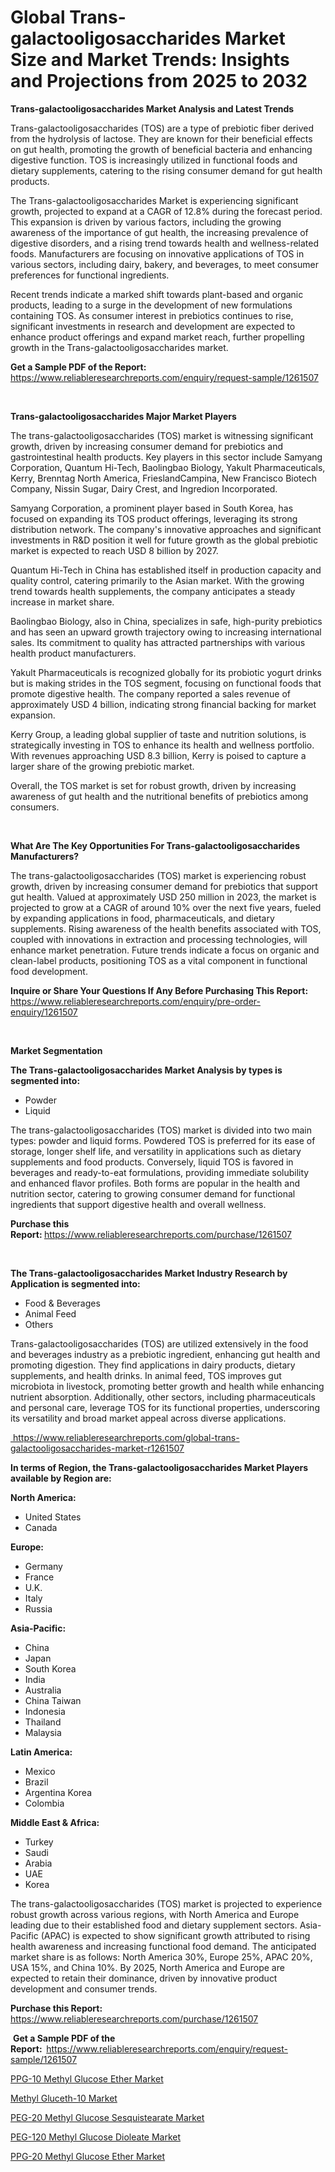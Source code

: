 <p><h1>Global Trans-galactooligosaccharides Market Size and Market Trends: Insights and Projections from 2025 to 2032</h1></p><p><strong>Trans-galactooligosaccharides Market Analysis and Latest Trends</strong></p>
<p><p>Trans-galactooligosaccharides (TOS) are a type of prebiotic fiber derived from the hydrolysis of lactose. They are known for their beneficial effects on gut health, promoting the growth of beneficial bacteria and enhancing digestive function. TOS is increasingly utilized in functional foods and dietary supplements, catering to the rising consumer demand for gut health products.</p><p>The Trans-galactooligosaccharides Market is experiencing significant growth, projected to expand at a CAGR of 12.8% during the forecast period. This expansion is driven by various factors, including the growing awareness of the importance of gut health, the increasing prevalence of digestive disorders, and a rising trend towards health and wellness-related foods. Manufacturers are focusing on innovative applications of TOS in various sectors, including dairy, bakery, and beverages, to meet consumer preferences for functional ingredients.</p><p>Recent trends indicate a marked shift towards plant-based and organic products, leading to a surge in the development of new formulations containing TOS. As consumer interest in prebiotics continues to rise, significant investments in research and development are expected to enhance product offerings and expand market reach, further propelling growth in the Trans-galactooligosaccharides market.</p></p>
<p><strong>Get a Sample PDF of the Report:&nbsp;</strong> <a href="https://www.reliableresearchreports.com/enquiry/request-sample/1261507?utm_campaign=8&utm_medium=2&utm_source=Github&utm_content=ia&utm_term=02022025&utm_id=trans-galactooligosaccharides">https://www.reliableresearchreports.com/enquiry/request-sample/1261507</a></p>
<p>&nbsp;</p>
<p><strong>Trans-galactooligosaccharides Major Market Players</strong></p>
<p><p>The trans-galactooligosaccharides (TOS) market is witnessing significant growth, driven by increasing consumer demand for prebiotics and gastrointestinal health products. Key players in this sector include Samyang Corporation, Quantum Hi-Tech, Baolingbao Biology, Yakult Pharmaceuticals, Kerry, Brenntag North America, FrieslandCampina, New Francisco Biotech Company, Nissin Sugar, Dairy Crest, and Ingredion Incorporated.</p><p>Samyang Corporation, a prominent player based in South Korea, has focused on expanding its TOS product offerings, leveraging its strong distribution network. The company's innovative approaches and significant investments in R&D position it well for future growth as the global prebiotic market is expected to reach USD 8 billion by 2027.</p><p>Quantum Hi-Tech in China has established itself in production capacity and quality control, catering primarily to the Asian market. With the growing trend towards health supplements, the company anticipates a steady increase in market share.</p><p>Baolingbao Biology, also in China, specializes in safe, high-purity prebiotics and has seen an upward growth trajectory owing to increasing international sales. Its commitment to quality has attracted partnerships with various health product manufacturers.</p><p>Yakult Pharmaceuticals is recognized globally for its probiotic yogurt drinks but is making strides in the TOS segment, focusing on functional foods that promote digestive health. The company reported a sales revenue of approximately USD 4 billion, indicating strong financial backing for market expansion.</p><p>Kerry Group, a leading global supplier of taste and nutrition solutions, is strategically investing in TOS to enhance its health and wellness portfolio. With revenues approaching USD 8.3 billion, Kerry is poised to capture a larger share of the growing prebiotic market.</p><p>Overall, the TOS market is set for robust growth, driven by increasing awareness of gut health and the nutritional benefits of prebiotics among consumers.</p></p>
<p>&nbsp;</p>
<p><strong>What Are The Key Opportunities For Trans-galactooligosaccharides Manufacturers?</strong></p>
<p><p>The trans-galactooligosaccharides (TOS) market is experiencing robust growth, driven by increasing consumer demand for prebiotics that support gut health. Valued at approximately USD 250 million in 2023, the market is projected to grow at a CAGR of around 10% over the next five years, fueled by expanding applications in food, pharmaceuticals, and dietary supplements. Rising awareness of the health benefits associated with TOS, coupled with innovations in extraction and processing technologies, will enhance market penetration. Future trends indicate a focus on organic and clean-label products, positioning TOS as a vital component in functional food development.</p></p>
<p><strong>Inquire or Share Your Questions If Any Before Purchasing This Report:</strong> <a href="https://www.reliableresearchreports.com/enquiry/pre-order-enquiry/1261507?utm_campaign=8&utm_medium=2&utm_source=Github&utm_content=ia&utm_term=02022025&utm_id=trans-galactooligosaccharides">https://www.reliableresearchreports.com/enquiry/pre-order-enquiry/1261507</a></p>
<p>&nbsp;</p>
<p><strong>Market Segmentation</strong></p>
<p><strong>The Trans-galactooligosaccharides Market Analysis by types is segmented into:</strong></p>
<p><ul><li>Powder</li><li>Liquid</li></ul></p>
<p><p>The trans-galactooligosaccharides (TOS) market is divided into two main types: powder and liquid forms. Powdered TOS is preferred for its ease of storage, longer shelf life, and versatility in applications such as dietary supplements and food products. Conversely, liquid TOS is favored in beverages and ready-to-eat formulations, providing immediate solubility and enhanced flavor profiles. Both forms are popular in the health and nutrition sector, catering to growing consumer demand for functional ingredients that support digestive health and overall wellness.</p></p>
<p><strong>Purchase this Report:&nbsp;</strong><a href="https://www.reliableresearchreports.com/purchase/1261507?utm_campaign=8&utm_medium=2&utm_source=Github&utm_content=ia&utm_term=02022025&utm_id=trans-galactooligosaccharides">https://www.reliableresearchreports.com/purchase/1261507</a></p>
<p>&nbsp;</p>
<p><strong>The Trans-galactooligosaccharides Market Industry Research by Application is segmented into:</strong></p>
<p><ul><li>Food & Beverages</li><li>Animal Feed</li><li>Others</li></ul></p>
<p><p>Trans-galactooligosaccharides (TOS) are utilized extensively in the food and beverages industry as a prebiotic ingredient, enhancing gut health and promoting digestion. They find applications in dairy products, dietary supplements, and health drinks. In animal feed, TOS improves gut microbiota in livestock, promoting better growth and health while enhancing nutrient absorption. Additionally, other sectors, including pharmaceuticals and personal care, leverage TOS for its functional properties, underscoring its versatility and broad market appeal across diverse applications.</p></p>
<p><a href="https://www.reliableresearchreports.com/global-trans-galactooligosaccharides-market-r1261507?utm_campaign=8&utm_medium=2&utm_source=Github&utm_content=ia&utm_term=02022025&utm_id=trans-galactooligosaccharides">&nbsp;https://www.reliableresearchreports.com/global-trans-galactooligosaccharides-market-r1261507</a></p>
<p><strong>In terms of Region, the Trans-galactooligosaccharides Market Players available by Region are:</strong></p>
<p>
    <p> <strong> North America: </strong>
        <ul>
            <li>United States</li>
            <li>Canada</li>
        </ul>
        </p> 
    <p> <strong> Europe: </strong>
        <ul>
            <li>Germany</li>
            <li>France</li>
            <li>U.K.</li>
            <li>Italy</li>
            <li>Russia</li>
        </ul>
        </p> 
    <p> <strong> Asia-Pacific: </strong>
        <ul>
            <li>China</li>
            <li>Japan</li>
            <li>South Korea</li>
            <li>India</li>
            <li>Australia</li>
            <li>China Taiwan</li>
            <li>Indonesia</li>
            <li>Thailand</li>
            <li>Malaysia</li>
        </ul>
        </p> 
    <p> <strong> Latin America: </strong>
        <ul>
            <li>Mexico</li>
            <li>Brazil</li>
            <li>Argentina Korea</li>
            <li>Colombia</li>
        </ul>
        </p> 
    <p> <strong> Middle East & Africa: </strong>
        <ul>
            <li>Turkey</li>
            <li>Saudi</li>
            <li>Arabia</li>
            <li>UAE</li>
            <li>Korea</li>
        </ul>
    </p>
    </p>
<p><p>The trans-galactooligosaccharides (TOS) market is projected to experience robust growth across various regions, with North America and Europe leading due to their established food and dietary supplement sectors. Asia-Pacific (APAC) is expected to show significant growth attributed to rising health awareness and increasing functional food demand. The anticipated market share is as follows: North America 30%, Europe 25%, APAC 20%, USA 15%, and China 10%. By 2025, North America and Europe are expected to retain their dominance, driven by innovative product development and consumer trends.</p></p>
<p><strong>Purchase this Report: </strong><a href="https://www.reliableresearchreports.com/purchase/1261507?utm_campaign=8&utm_medium=2&utm_source=Github&utm_content=ia&utm_term=02022025&utm_id=trans-galactooligosaccharides">https://www.reliableresearchreports.com/purchase/1261507</a></p>
<p>&nbsp;<strong>Get a Sample PDF of the Report:&nbsp;&nbsp;</strong><a href="https://www.reliableresearchreports.com/enquiry/request-sample/1261507?utm_campaign=8&utm_medium=2&utm_source=Github&utm_content=ia&utm_term=02022025&utm_id=trans-galactooligosaccharides">https://www.reliableresearchreports.com/enquiry/request-sample/1261507</a></p>
<p><strong></strong></p>
<p><p><a href="https://github.com/tshumaalzlam0/Market-Research-Report-List-1/blob/main/ppg-10-methyl-glucose-ether-market.md?utm_campaign=8&utm_medium=2&utm_source=Github&utm_content=ia&utm_term=02022025&utm_id=trans-galactooligosaccharides">PPG-10 Methyl Glucose Ether Market</a></p><p><a href="https://github.com/ezahdyre/Market-Research-Report-List-1/blob/main/methyl-gluceth-10-market.md?utm_campaign=8&utm_medium=2&utm_source=Github&utm_content=ia&utm_term=02022025&utm_id=trans-galactooligosaccharides">Methyl Gluceth-10 Market</a></p><p><a href="https://github.com/tashiafun920/Market-Research-Report-List-1/blob/main/peg-20-methyl-glucose-sesquistearate-market.md?utm_campaign=8&utm_medium=2&utm_source=Github&utm_content=ia&utm_term=02022025&utm_id=trans-galactooligosaccharides">PEG-20 Methyl Glucose Sesquistearate Market</a></p><p><a href="https://github.com/toldenargelia86/Market-Research-Report-List-1/blob/main/peg-120-methyl-glucose-dioleate-market.md?utm_campaign=8&utm_medium=2&utm_source=Github&utm_content=ia&utm_term=02022025&utm_id=trans-galactooligosaccharides">PEG-120 Methyl Glucose Dioleate Market</a></p><p><a href="https://github.com/dingharhouma/Market-Research-Report-List-1/blob/main/ppg-20-methyl-glucose-ether-market.md?utm_campaign=8&utm_medium=2&utm_source=Github&utm_content=ia&utm_term=02022025&utm_id=trans-galactooligosaccharides">PPG-20 Methyl Glucose Ether Market</a></p></p>